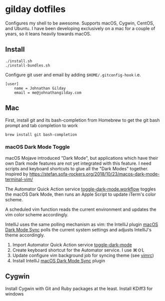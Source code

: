 # gilday dotfiles

Configures my shell to be awesome. Supports macOS, Cygwin, CentOS, and Ubuntu. I
have been developing exclusively on a mac for a couple of years, so it leans
heavily towards macOS.

## Install

    ./install.sh
    ./install-bundles.sh

Configure git user and email by adding `$HOME/.gitconfig-hook` i.e.

    [user]
        name = Johnathan Gilday
        email = me@johnathangilday.com

## Mac

First, install git and its bash-completion from Homebrew to get the git bash
prompt and tab completion to work

    brew install git bash-completion

### macOS Dark Mode Toggle

macOS Mojave introduced "Dark Mode", but applications which have their own Dark
mode features are not yet integrated with this feature. I need scripts and
keyboard shortcuts to glue all the "Dark Modes" together. Inspired by
https://stefan.sofa-rockers.org/2018/10/23/macos-dark-mode-terminal-vim/

The Automator Quick Action service
[toggle-dark-mode.workflow](./macos/toggle-dark-mode.workflow) toggles the macOS
Dark Mode, then runs an Apple Script to update iTerm's color scheme.

A scheduled vim function reads the current environment and updates the vim color
scheme accordingly.

IntelliJ uses the same polling mechanism as vim: the IntelliJ plugin [macOS Dark
Mode Sync](https://plugins.jetbrains.com/plugin/12515-macos-dark-mode-sync)
polls the current system settings and adjusts IntelliJ's theme accordingly.

1. Import Automator Quick Action service [toggle-dark-mode](./macos/toggle-dark-mode)
1. Create keyboard shortcut for the Automator service. I use ⌘⇧L
1. Update configure vim background job for syncing theme (see [vimrc](./vimrc))
1. Install IntelliJ [macOS Dark Mode
   Sync](https://plugins.jetbrains.com/plugin/12515-macos-dark-mode-sync) plugin

## Cygwin

Install Cygwin with Git and Ruby packages at the least. Install KDiff3 for
windows

